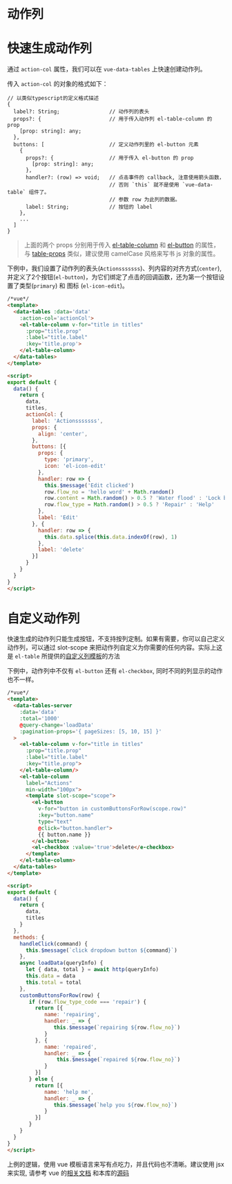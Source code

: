 # 动作列

# 快速生成动作列
通过 `action-col` 属性，我们可以在 `vue-data-tables` 上快速创建动作列。

传入 `action-col` 的对象的格式如下：

```
// 以类似typescript的定义格式描述
{
  label?: String;                // 动作列的表头
  props?: {                      // 用于传入动作列 el-table-column 的 prop
    [prop: string]: any;
  },
  buttons: [                     // 定义动作列里的 el-button 元素
    {
      props?: {                  // 用于传入 el-button 的 prop
        [prop: string]: any;
      },
      handler?: (row) => void;   // 点击事件的 callback, 注意使用箭头函数，
                                 // 否则 `this` 就不是使用 `vue-data-table` 组件了。
                                 // 参数 row 为此列的数据。
      label: String;             // 按钮的 label
    },
    ...
  ]
}
```

> 上面的两个 props 分别用于传入 [el-table-column](http://element.eleme.io/#/zh-CN/component/table#table-column-attributes) 和 [el-button](http://element.eleme.io/#/zh-CN/component/button#attributes) 的属性，与 [table-props](zh-cn/basic.md?id=传递-prop-给内置的-el-table) 类似，建议使用 camelCase 风格来写书 js 对象的属性。


下例中，我们设置了动作列的表头(`Actionsssssss`)、列内容的对齐方式(`center`), 并定义了2个按钮(`el-button`)，为它们绑定了点击的回调函数，还为第一个按钮设置了类型(`primary`) 和 图标 (`el-icon-edit`)。

```html
/*vue*/
<template>
  <data-tables :data='data'
    :action-col='actionCol'>
    <el-table-column v-for="title in titles"
      :prop="title.prop"
      :label="title.label"
      :key='title.prop'>
    </el-table-column>
  </data-tables>
</template>

<script>
export default {
  data() {
    return {
      data,
      titles,
      actionCol: {
        label: 'Actionsssssss',
        props: {
          align: 'center',
        },
        buttons: [{
          props: {
            type: 'primary',
            icon: 'el-icon-edit'
          },
          handler: row => {
            this.$message('Edit clicked')
            row.flow_no = 'hello word' + Math.random()
            row.content = Math.random() > 0.5 ? 'Water flood' : 'Lock broken'
            row.flow_type = Math.random() > 0.5 ? 'Repair' : 'Help'
          },
          label: 'Edit'
        }, {
          handler: row => {
            this.data.splice(this.data.indexOf(row), 1)
          },
          label: 'delete'
        }]
      }
    }
  }
}
</script>
```

# 自定义动作列
快速生成的动作列只能生成按钮，不支持按列定制。如果有需要，你可以自己定义动作列，可以通过 slot-scope 来把动作列自定义为你需要的任何内容。实际上这是 `el-table` 所提供的[自定义列模板](http://element.eleme.io/#/zh-CN/component/table#zi-ding-yi-lie-mo-ban)的方法

下例中，动作列中不仅有 `el-button` 还有 `el-checkbox`, 同时不同的列显示的动作也不一样。

```html
/*vue*/
<template>
  <data-tables-server
    :data='data'
    :total='1000'
    @query-change='loadData'
    :pagination-props='{ pageSizes: [5, 10, 15] }'
  >
    <el-table-column v-for="title in titles"
      :prop="title.prop"
      :label="title.label"
      :key="title.prop">
    </el-table-column/>
    <el-table-column
      label="Actions"
      min-width="100px">
      <template slot-scope="scope">
        <el-button
          v-for="button in customButtonsForRow(scope.row)"
          :key="button.name"
          type="text"
          @click="button.handler">
          {{ button.name }}
        </el-button>
        <el-checkbox :value='true'>delete</e-checkbox>
      </template>
    </el-table-column>
  </data-tables>
</template>

<script>
export default {
  data() {
    return {
      data,
      titles
    }
  },
  methods: {
    handleClick(command) {
      this.$message(`click dropdown button ${command}`)
    },
    async loadData(queryInfo) {
      let { data, total } = await http(queryInfo)
      this.data = data
      this.total = total
    },
    customButtonsForRow(row) {
       if (row.flow_type_code === 'repair') {
         return [{
            name: 'repairing',
            handler: _ => {
               this.$message(`repairing ${row.flow_no}`)
            }
         }, {
            name: 'repaired',
            handler: _ => {
                this.$message(`repaired ${row.flow_no}`)
            }
         }]
       } else {
         return [{
            name: 'help me',
            handler: _ => {
               this.$message(`help you ${row.flow_no}`)
            }
         }]
       }
    }
  }
}
</script>
```

上例的逻辑，使用 vue 模板语言来写有点吃力，并且代码也不清晰。建议使用 jsx 来实现, 请参考 vue 的[相关文档](https://cn.vuejs.org/v2/guide/render-function.html) 和本库的[源码](https://github.com/njleonzhang/vue-data-tables/blob/master/src/mixins/ShareMixin.js)
